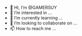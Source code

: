 - 👋 Hi, I’m @GAMERSUY
- 👀 I’m interested in ...
- 🌱 I’m currently learning ...
- 💞️ I’m looking to collaborate on ...
- 📫 How to reach me ...

<!---
GAMERSUY/GAMERSUY is a ✨ special ✨ repository because its `README.md` (this file) appears on your GitHub profile.
You can click the Preview link to take a look at your changes.
--->
